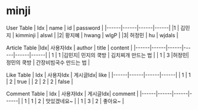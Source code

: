# minji

User Table
| Idx | name | id | password |
|------|------|------|------|
|1 | 김민지 | kimminji | alswl |
|2| 황지혜 | hwang | wlgP |
|3| 허정민 | hu | wjdals |

Article Table
|Idx| 사용자Idx | author | title | content |
|------|------|------|------|------|------|
| 1 | 1 |김민지| 민지의 쿡방 | 김치찌개 만드는 법 |
| 1 | 3 |허정민| 정민의 쿡방 | 간장비빔국수 만드는 법 |  

Like Table
| Idx | 사용자Idx | 게시글Idx| like |
|------|------|------|------|
| 1 | 1 | 2 | true |
| 2 | 2 | 2 | false |

Comment Table
| Idx | 사용자Idx | 게시글Idx| comment |
|------|------|------|------|
| 1 | 1 | 2 | 맛있겠네요~ |
| 1 | 3 | 2 | 좋아요~ |
